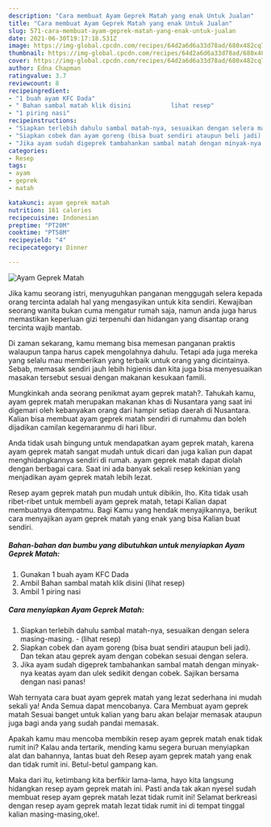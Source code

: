 ```yaml
---
description: "Cara membuat Ayam Geprek Matah yang enak Untuk Jualan"
title: "Cara membuat Ayam Geprek Matah yang enak Untuk Jualan"
slug: 571-cara-membuat-ayam-geprek-matah-yang-enak-untuk-jualan
date: 2021-06-30T19:17:18.531Z
image: https://img-global.cpcdn.com/recipes/64d2a6d6a33d78ad/680x482cq70/ayam-geprek-matah-foto-resep-utama.jpg
thumbnail: https://img-global.cpcdn.com/recipes/64d2a6d6a33d78ad/680x482cq70/ayam-geprek-matah-foto-resep-utama.jpg
cover: https://img-global.cpcdn.com/recipes/64d2a6d6a33d78ad/680x482cq70/ayam-geprek-matah-foto-resep-utama.jpg
author: Edna Chapman
ratingvalue: 3.7
reviewcount: 8
recipeingredient:
- "1 buah ayam KFC Dada"
- " Bahan sambal matah klik disini           lihat resep"
- "1 piring nasi"
recipeinstructions:
- "Siapkan terlebih dahulu sambal matah-nya, sesuaikan dengan selera masing-masing.           (lihat resep)"
- "Siapkan cobek dan ayam goreng (bisa buat sendiri ataupun beli jadi). Dan tekan atau geprek ayam dengan cobekan sesuai dengan selera."
- "Jika ayam sudah digeprek tambahankan sambal matah dengan minyak-nya keatas ayam dan ulek sedikit dengan cobek. Sajikan bersama dengan nasi panas!"
categories:
- Resep
tags:
- ayam
- geprek
- matah

katakunci: ayam geprek matah 
nutrition: 161 calories
recipecuisine: Indonesian
preptime: "PT20M"
cooktime: "PT58M"
recipeyield: "4"
recipecategory: Dinner

---
```



![Ayam Geprek Matah](https://img-global.cpcdn.com/recipes/64d2a6d6a33d78ad/680x482cq70/ayam-geprek-matah-foto-resep-utama.jpg)

Jika kamu seorang istri, menyuguhkan panganan menggugah selera kepada orang tercinta adalah hal yang mengasyikan untuk kita sendiri. Kewajiban seorang  wanita bukan cuma mengatur rumah saja, namun anda juga harus memastikan keperluan gizi terpenuhi dan hidangan yang disantap orang tercinta wajib mantab.

Di zaman  sekarang, kamu memang bisa memesan panganan praktis walaupun tanpa harus capek mengolahnya dahulu. Tetapi ada juga mereka yang selalu mau memberikan yang terbaik untuk orang yang dicintainya. Sebab, memasak sendiri jauh lebih higienis dan kita juga bisa menyesuaikan masakan tersebut sesuai dengan makanan kesukaan famili. 



Mungkinkah anda seorang penikmat ayam geprek matah?. Tahukah kamu, ayam geprek matah merupakan makanan khas di Nusantara yang saat ini digemari oleh kebanyakan orang dari hampir setiap daerah di Nusantara. Kalian bisa membuat ayam geprek matah sendiri di rumahmu dan boleh dijadikan camilan kegemaranmu di hari libur.

Anda tidak usah bingung untuk mendapatkan ayam geprek matah, karena ayam geprek matah sangat mudah untuk dicari dan juga kalian pun dapat menghidangkannya sendiri di rumah. ayam geprek matah dapat diolah dengan berbagai cara. Saat ini ada banyak sekali resep kekinian yang menjadikan ayam geprek matah lebih lezat.

Resep ayam geprek matah pun mudah untuk dibikin, lho. Kita tidak usah ribet-ribet untuk membeli ayam geprek matah, tetapi Kalian dapat membuatnya ditempatmu. Bagi Kamu yang hendak menyajikannya, berikut cara menyajikan ayam geprek matah yang enak yang bisa Kalian buat sendiri.

<!--inarticleads1-->

##### Bahan-bahan dan bumbu yang dibutuhkan untuk menyiapkan Ayam Geprek Matah:

1. Gunakan 1 buah ayam KFC Dada
1. Ambil  Bahan sambal matah klik disini           (lihat resep)
1. Ambil 1 piring nasi




<!--inarticleads2-->

##### Cara menyiapkan Ayam Geprek Matah:

1. Siapkan terlebih dahulu sambal matah-nya, sesuaikan dengan selera masing-masing. -           (lihat resep)
1. Siapkan cobek dan ayam goreng (bisa buat sendiri ataupun beli jadi). Dan tekan atau geprek ayam dengan cobekan sesuai dengan selera.
1. Jika ayam sudah digeprek tambahankan sambal matah dengan minyak-nya keatas ayam dan ulek sedikit dengan cobek. Sajikan bersama dengan nasi panas!




Wah ternyata cara buat ayam geprek matah yang lezat sederhana ini mudah sekali ya! Anda Semua dapat mencobanya. Cara Membuat ayam geprek matah Sesuai banget untuk kalian yang baru akan belajar memasak ataupun juga bagi anda yang sudah pandai memasak.

Apakah kamu mau mencoba membikin resep ayam geprek matah enak tidak rumit ini? Kalau anda tertarik, mending kamu segera buruan menyiapkan alat dan bahannya, lantas buat deh Resep ayam geprek matah yang enak dan tidak rumit ini. Betul-betul gampang kan. 

Maka dari itu, ketimbang kita berfikir lama-lama, hayo kita langsung hidangkan resep ayam geprek matah ini. Pasti anda tak akan nyesel sudah membuat resep ayam geprek matah lezat tidak rumit ini! Selamat berkreasi dengan resep ayam geprek matah lezat tidak rumit ini di tempat tinggal kalian masing-masing,oke!.

